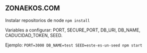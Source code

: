 ## ZONAEKOS.COM

Instalar repositorios de node ```npm install```

Variables a configurar: PORT, SECURE_PORT, DB_URI, DB_NAME, CADUCIDAD_TOKEN, SEED.

Ejemplo:
```PORT=3000 DB_NAME=test SEED=este-es-un-seed npm start```